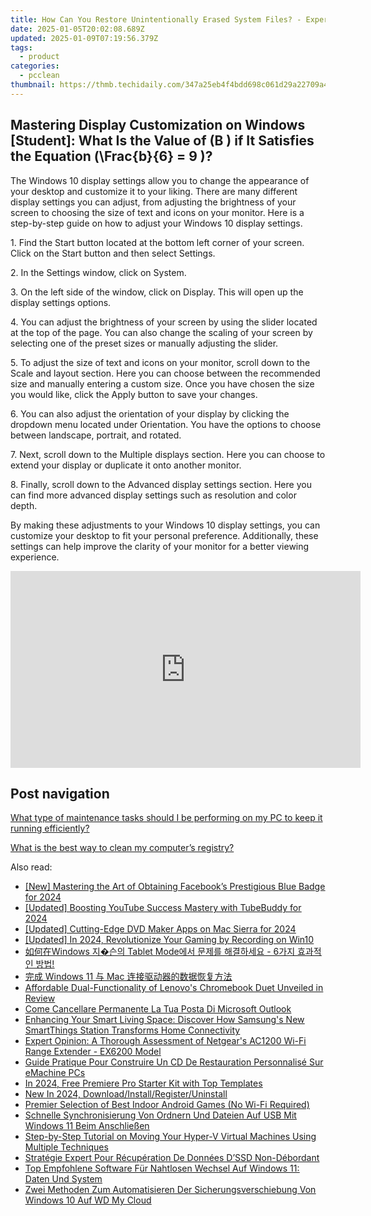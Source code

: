 ```yaml
---
title: How Can You Restore Unintentionally Erased System Files? - Expertise by YL Computing
date: 2025-01-05T20:02:08.689Z
updated: 2025-01-09T07:19:56.379Z
tags:
  - product
categories:
  - pcclean
thumbnail: https://thmb.techidaily.com/347a25eb4f4bdd698c061d29a22709a4fba3cca9fc17f4dc1dd558be67ab5c6f.jpg
---
```


## Mastering Display Customization on Windows [Student]: What Is the Value of \(B \) if It Satisfies the Equation \(\Frac{b}{6} = 9 \)?

The Windows 10 display settings allow you to change the appearance of your desktop and customize it to your liking. There are many different display settings you can adjust, from adjusting the brightness of your screen to choosing the size of text and icons on your monitor. Here is a step-by-step guide on how to adjust your Windows 10 display settings. 

1\. Find the Start button located at the bottom left corner of your screen. Click on the Start button and then select Settings.

2\. In the Settings window, click on System.

3\. On the left side of the window, click on Display. This will open up the display settings options. 

4\. You can adjust the brightness of your screen by using the slider located at the top of the page. You can also change the scaling of your screen by selecting one of the preset sizes or manually adjusting the slider.

5\. To adjust the size of text and icons on your monitor, scroll down to the Scale and layout section. Here you can choose between the recommended size and manually entering a custom size. Once you have chosen the size you would like, click the Apply button to save your changes.

6\. You can also adjust the orientation of your display by clicking the dropdown menu located under Orientation. You have the options to choose between landscape, portrait, and rotated.

7\. Next, scroll down to the Multiple displays section. Here you can choose to extend your display or duplicate it onto another monitor.

8\. Finally, scroll down to the Advanced display settings section. Here you can find more advanced display settings such as resolution and color depth. 

By making these adjustments to your Windows 10 display settings, you can customize your desktop to fit your personal preference. Additionally, these settings can help improve the clarity of your monitor for a better viewing experience.

<!-- affiliate ads begin -->
<iframe width="560" height="315" src="https://www.youtube.com/embed/GBWcw6rXIdg?si=Tlue44bW-bPA4tH9" title="YouTube video player" frameborder="0" allow="accelerometer; autoplay; clipboard-write; encrypted-media; gyroscope; picture-in-picture; web-share" referrerpolicy="strict-origin-when-cross-origin" allowfullscreen></iframe>
<!-- affiliate ads end -->

## Post navigation

[What type of maintenance tasks should I be performing on my PC to keep it running efficiently?](https://tools.techidaily.com/pcclean/products/)

[What is the best way to clean my computer’s registry?](https://tools.techidaily.com/pcclean/products/)

<ins class="adsbygoogle"
     style="display:block"
     data-ad-format="autorelaxed"
     data-ad-client="ca-pub-7571918770474297"
     data-ad-slot="1223367746"></ins>

<ins class="adsbygoogle"
     style="display:block"
     data-ad-client="ca-pub-7571918770474297"
     data-ad-slot="8358498916"
     data-ad-format="auto"
     data-full-width-responsive="true"></ins>

<span class="atpl-alsoreadstyle">Also read:</span>
<div><ul>
<li><a href="https://facebook-video-content.techidaily.com/new-mastering-the-art-of-obtaining-facebooks-prestigious-blue-badge-for-2024/"><u>[New] Mastering the Art of Obtaining Facebook’s Prestigious Blue Badge for 2024</u></a></li>
<li><a href="https://youtube-sure.techidaily.com/ed-boosting-youtube-success-mastery-with-tubebuddy-for-2024/"><u>[Updated] Boosting YouTube Success Mastery with TubeBuddy for 2024</u></a></li>
<li><a href="https://fox-hovers.techidaily.com/updated-cutting-edge-dvd-maker-apps-on-mac-sierra-for-2024/"><u>[Updated] Cutting-Edge DVD Maker Apps on Mac Sierra for 2024</u></a></li>
<li><a href="https://screen-mirroring-recording.techidaily.com/updated-in-2024-revolutionize-your-gaming-by-recording-on-win10/"><u>[Updated] In 2024, Revolutionize Your Gaming by Recording on Win10</u></a></li>
<li><a href="https://discover-amazing.techidaily.com/windows-tablet-mode-6/"><u>如何在Windows 지�슨의 Tablet Mode에서 문제를 해결하세요 - 6가지 효과적인 방법!</u></a></li>
<li><a href="https://discover-amazing.techidaily.com/windows-11-mac/"><u>完成 Windows 11 与 Mac 连接驱动器的数据恢复方法</u></a></li>
<li><a href="https://buynow-reviews.techidaily.com/affordable-dual-functionality-of-lenovos-chromebook-duet-unveiled-in-review/"><u>Affordable Dual-Functionality of Lenovo's Chromebook Duet Unveiled in Review</u></a></li>
<li><a href="https://discover-amazing.techidaily.com/come-cancellare-permanente-la-tua-posta-di-microsoft-outlook/"><u>Come Cancellare Permanente La Tua Posta Di Microsoft Outlook</u></a></li>
<li><a href="https://techno-recovery.techidaily.com/enhancing-your-smart-living-space-discover-how-samsungs-new-smartthings-station-transforms-home-connectivity/"><u>Enhancing Your Smart Living Space: Discover How Samsung's New SmartThings Station Transforms Home Connectivity</u></a></li>
<li><a href="https://buynow-reviews.techidaily.com/expert-opinion-a-thorough-assessment-of-netgears-ac1200-wi-fi-range-extender-ex6200-model/"><u>Expert Opinion: A Thorough Assessment of Netgear's AC1200 Wi-Fi Range Extender - EX6200 Model</u></a></li>
<li><a href="https://discover-amazing.techidaily.com/guide-pratique-pour-construire-un-cd-de-restauration-personnalise-sur-emachine-pcs/"><u>Guide Pratique Pour Construire Un CD De Restauration Personnalisé Sur eMachine PCs</u></a></li>
<li><a href="https://some-knowledge.techidaily.com/in-2024-free-premiere-pro-starter-kit-with-top-templates/"><u>In 2024, Free Premiere Pro Starter Kit with Top Templates</u></a></li>
<li><a href="https://ai-voice-clone.techidaily.com/new-in-2024-downloadinstallregisteruninstall/"><u>New In 2024, Download/Install/Register/Uninstall</u></a></li>
<li><a href="https://video-screen-grab.techidaily.com/premier-selection-of-best-indoor-android-games-no-wi-fi-required/"><u>Premier Selection of Best Indoor Android Games (No Wi-Fi Required)</u></a></li>
<li><a href="https://discover-amazing.techidaily.com/schnelle-synchronisierung-von-ordnern-und-dateien-auf-usb-mit-windows-11-beim-anschliessen/"><u>Schnelle Synchronisierung Von Ordnern Und Dateien Auf USB Mit Windows 11 Beim Anschließen</u></a></li>
<li><a href="https://discover-amazing.techidaily.com/step-by-step-tutorial-on-moving-your-hyper-v-virtual-machines-using-multiple-techniques/"><u>Step-by-Step Tutorial on Moving Your Hyper-V Virtual Machines Using Multiple Techniques</u></a></li>
<li><a href="https://discover-amazing.techidaily.com/strategie-expert-pour-recuperation-de-donnees-dssd-non-debordant/"><u>Stratégie Expert Pour Récupération De Données D’SSD Non-Débordant</u></a></li>
<li><a href="https://discover-amazing.techidaily.com/top-empfohlene-software-fur-nahtlosen-wechsel-auf-windows-11-daten-und-system/"><u>Top Empfohlene Software Für Nahtlosen Wechsel Auf Windows 11: Daten Und System</u></a></li>
<li><a href="https://discover-amazing.techidaily.com/zwei-methoden-zum-automatisieren-der-sicherungsverschiebung-von-windows-10-auf-wd-my-cloud/"><u>Zwei Methoden Zum Automatisieren Der Sicherungsverschiebung Von Windows 10 Auf WD My Cloud</u></a></li>
</ul></div>

